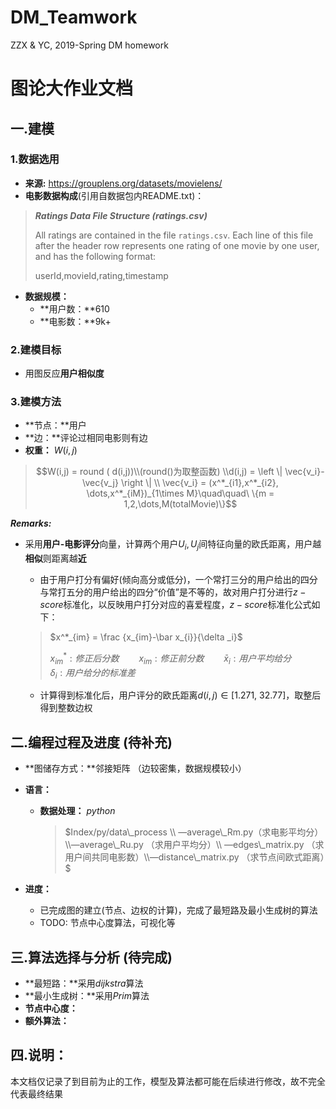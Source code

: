 # DM_Teamwork
ZZX &amp; YC, 2019-Spring DM homework

# 图论大作业文档

## 一.建模

### 1.数据选用

- **来源:** https://grouplens.org/datasets/movielens/
- **电影数据构成**(引用自数据包内README.txt)：

> ***Ratings Data File Structure (ratings.csv)***
>
> All ratings are contained in the file `ratings.csv`. Each line of this file after the header row represents one rating of one movie by one user, and has the following format:
>
>  userId,movieId,rating,timestamp

- **数据规模：**
  - **用户数：**610
  - **电影数：**9k+

### 2.建模目标

- 用图反应**用户相似度**

### 3.建模方法

- **节点：**用户
- **边：**评论过相同电影则有边
- **权重：** $W(i,j)$

> $$W(i,j) = round ( d(i,j))\\(round()为取整函数) \\d(i,j) = \left \| \vec{v_i}-\vec{v_j} \right \| \\ \vec{v_i} = (x^*_{i1},x^*_{i2}, \dots,x^*_{iM})_{1\times M}\quad\quad\ \{m = 1,2,\dots,M(totalMovie)\}$$





***Remarks:***

- 采用**用户-电影评分**向量，计算两个用户$U_i,U_j$间特征向量的欧氏距离，用户越**相似**则距离越**近**

  - 由于用户打分有偏好(倾向高分或低分)，一个常打三分的用户给出的四分与常打五分的用户给出的四分“价值”是不等的，故对用户打分进行$z-score$标准化，以反映用户打分对应的喜爱程度，$z-score$标准化公式如下：

  > $x^*_{im} = \frac {x_{im}-\bar x_{i}}{\delta _i}$
  >
  > $x^*_{im}:修正后分数\qquad x_{im}:修正前分数\qquad \bar x_{i}:用户平均给分\qquad \delta_i:用户给分的标准差$

  - 计算得到标准化后，用户评分的欧氏距离$d(i,j) \in[1.271,\ 32.77]$，取整后得到整数边权


## 二.编程过程及进度 (待补充)

- **图储存方式：**邻接矩阵 （边较密集，数据规模较小）

- **语言：**

  - **数据处理：** *python*

    > $Index/py/data\_process \\ —average\_Rm.py（求电影平均分）\\—average\_Ru.py （求用户平均分）\\ —edges\_matrix.py （求用户间共同电影数）\\—distance\_matrix.py （求节点间欧式距离）$

- **进度：** 

  - 已完成图的建立(节点、边权的计算)，完成了最短路及最小生成树的算法
  - TODO: 节点中心度算法，可视化等

## 三.算法选择与分析 (待完成)

- **最短路：**采用$dijkstra$算法
- **最小生成树：**采用$Prim$算法
- **节点中心度：**
- **额外算法：**

## 四.说明：

本文档仅记录了到目前为止的工作，模型及算法都可能在后续进行修改，故不完全代表最终结果